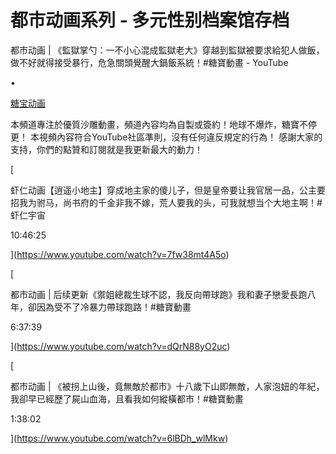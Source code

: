 # 都市动画系列 - 多元性别档案馆存档

都市动画 | 《監獄掌勺：一不小心混成監獄老大》穿越到監獄被要求給犯人做飯，做不好就得接受暴行，危急關頭覺醒大鍋飯系統！#糖寶動畫 - YouTube

•

[糖宝动画](https://www.youtube.com/channel/UC-W40LTuJ5N1XtZquhOl7Yw)

本頻道專注於優質沙雕動畫，頻道內容均為自製或簽約！地球不爆炸，糖寶不停更！ 本視頻內容符合YouTube社區準則，沒有任何違反規定的行為！ 感謝大家的支持，你們的點贊和訂閱就是我更新最大的動力！

[

虾仁动画【逍遥小地主】穿成地主家的傻儿子，但是皇帝要让我官居一品，公主要招我为驸马，尚书府的千金非我不嫁，荒人要我的头，可我就想当个大地主啊！#虾仁宇宙

10:46:25

](https://www.youtube.com/watch?v=7fw38mt4A5o)

[

都市动画 | 后续更新《禦姐總裁生球不認，我反向帶球跑》我和妻子戀愛長跑八年，卻因為受不了冷暴力帶球跑路！#糖寶動畫

6:37:39

](https://www.youtube.com/watch?v=dQrN88yO2uc)

[

都市动画 | 《被拐上山後，竟無敵於都市》十八歲下山即無敵，人家泡妞的年紀，我卻早已經歷了屍山血海，且看我如何縱橫都市！#糖寶動畫

1:38:02

](https://www.youtube.com/watch?v=6lBDh_wlMkw)